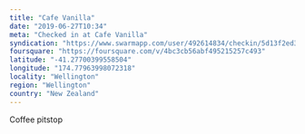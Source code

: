 ```yaml
---
title: "Cafe Vanilla"
date: "2019-06-27T10:34"
meta: "Checked in at Cafe Vanilla"
syndication: "https://www.swarmapp.com/user/492614834/checkin/5d13f2ed38e50200078791a8"
foursquare: "https://foursquare.com/v/4bc3cb56abf495215257c493"
latitude: "-41.27700399558504"
longitude: "174.77963998072318"
locality: "Wellington"
region: "Wellington"
country: "New Zealand"
---
```

Coffee pitstop
